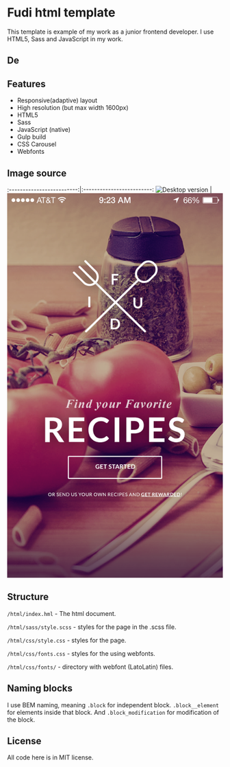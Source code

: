 Fudi html template
=============
This template is example of my work as a junior frontend developer.
I use HTML5, Sass and JavaScript in my work.

## De

## Features

* Responsive(adaptive) layout
* High resolution (but max width 1600px)
* HTML5
* Sass
* JavaScript (native)
* Gulp build
* CSS Carousel
* Webfonts

## Image source

:-------------------------:|:-------------------------:
![Desktop version](https://github.com/arthique/fudi/blob/master/desktop.png)  |  ![Mobile version](https://github.com/arthique/fudi/blob/master/mobile.png)

## Structure

`/html/index.hml` - The html document.

`/html/sass/style.scss` - styles for the page in the .scss file.

`/html/css/style.css` - styles for the page.

`/html/css/fonts.css` - styles for the using webfonts.

`/html/css/fonts/` - directory with webfont (LatoLatin) files.

## Naming blocks

I use BEM naming, meaning `.block` for independent block. `.block__element` for elements inside that block. And `.block_modification` for modification of the block.

## License

All code here is in MIT license.